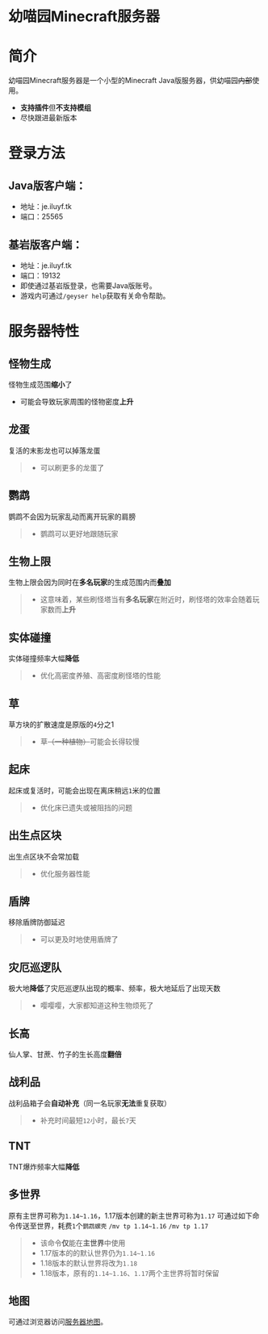 幼喵园Minecraft服务器
=
# 简介
幼喵园Minecraft服务器是一个小型的Minecraft Java版服务器，供幼喵园~~内部~~使用。
* **支持插件**但**不支持模组**
* 尽快跟进最新版本
# 登录方法
## Java版客户端：
* 地址：je.iluyf.tk
* 端口：25565
## 基岩版客户端：
* 地址：je.iluyf.tk
* 端口：19132
* 即使通过基岩版登录，也需要Java版账号。
* 游戏内可通过`/geyser help`获取有关命令帮助。
# 服务器特性
## 怪物生成
怪物生成范围**缩小**了
* 可能会导致玩家周围的怪物密度**上升**
## 龙蛋
复活的末影龙也可以掉落龙蛋
> * 可以刷更多的龙蛋了
## 鹦鹉
鹦鹉不会因为玩家乱动而离开玩家的肩膀
> * 鹦鹉可以更好地跟随玩家
## 生物上限
生物上限会因为同时在**多名玩家**的生成范围内而**叠加**
> * 这意味着，某些刷怪塔当有**多名玩家**在附近时，刷怪塔的效率会随着玩家数而**上升**
## 实体碰撞
实体碰撞频率大幅**降低**
> * 优化高密度养殖、高密度刷怪塔的性能
## 草
草方块的扩散速度是原版的`4`分之1
> * 草~~（一种植物）~~可能会长得较慢
## 起床
起床或复活时，可能会出现在离床稍远`1`米的位置
> * 优化床已遗失或被阻挡的问题
## 出生点区块
出生点区块不会常加载
> * 优化服务器性能
## 盾牌
移除盾牌防御延迟
> * 可以更及时地使用盾牌了
## 灾厄巡逻队
极大地**降低**了灾厄巡逻队出现的概率、频率，极大地延后了出现天数
> * 嘤嘤嘤，大家都知道这种生物烦死了
## 长高
仙人掌、甘蔗、竹子的生长高度**翻倍**
## 战利品
战利品箱子会**自动补充**（同一名玩家**无法**重复获取）
> * 补充时间最短`12`小时，最长`7`天
## TNT
TNT爆炸频率大幅**降低**
## 多世界
原有主世界可称为`1.14~1.16`，1.17版本创建的新主世界可称为`1.17`
可通过如下命令传送至世界，耗费`1`个`鹦鹉螺壳`
`/mv tp 1.14~1.16`
`/mv tp 1.17`
> * 该命令**仅**能在**主世界**中使用
> * 1.17版本的的默认世界仍为`1.14~1.16`
> * 1.18版本的默认世界将改为`1.18`
> * 1.18版本，原有的`1.14~1.16`、`1.17`两个主世界将暂时保留
## 地图
可通过浏览器访问[服务器地图](http://je.iluyf.tk:25564/)。
